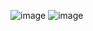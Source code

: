 ![image](https://github.com/user-attachments/assets/741d46f2-5fca-40c2-a14d-ec5abac9698f)
![image](https://github.com/user-attachments/assets/dac77955-54bb-4114-881a-f6174c8c0283)
